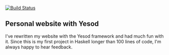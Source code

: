 [![Build Status](https://travis-ci.org/pSub/pascal-wittmann.de.png)](https://travis-ci.org/pSub/pascal-wittmann.de)

Personal website with Yesod
---------------------------

I've rewritten my website with the Yesod framework
and had much fun with it. Since this is my first
project in Haskell longer than 100 lines of code,
I'm always happy to hear feedback.
